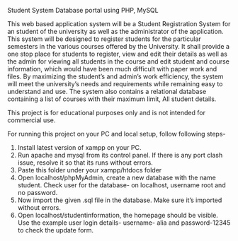 Student System Database portal using PHP, MySQL

This web based application system will be a Student Registration System for an student of the university as well as the administrator of the application. This system will be designed to register students for the particular semesters in the various courses offered by the University. It shall provide a one stop place for students to register, view and edit their details as well as the admin for viewing all students in the course and edit student and course information, which would have been much difficult with paper work and files. By maximizing the student’s and admin’s work efficiency, the system will meet the university’s needs and requirements while remaining easy to understand and use. The system also contains a relational database containing a list of courses with their maximum limit, All student details.

This project is for educational purposes only and is not intended for commercial use.

For running this project on your PC and local setup, follow following steps-

1. Install latest version of xampp on your PC.
2. Run apache and mysql from its control panel. If there is any port clash issue, resolve it so that its runs without errors.
3. Paste this folder under your xampp/htdocs folder
4. Open localhost/phpMyAdmin, create a new database with the name student. Check user for the database- on localhost, username root and no password.
5. Now import the given .sql file in the database. Make sure it’s imported without errors.
6. Open localhost/studentinformation, the homepage should be visible. Use the example user login details- username- alia and password-12345 to check the update form. 
